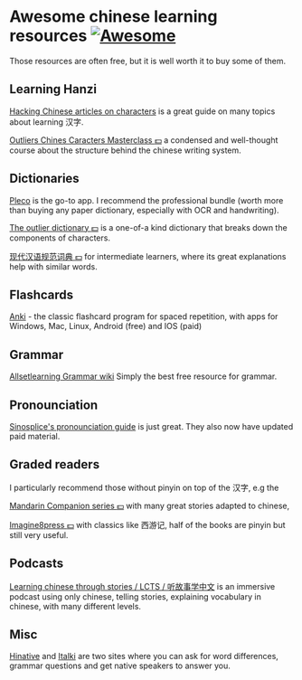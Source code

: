 # Awesome chinese learning resources [![Awesome](https://awesome.re/badge.svg)](https://awesome.re)
Those resources are often free, but it is well worth it to buy some of them.

## Learning Hanzi
[Hacking Chinese articles on characters](https://www.hackingchinese.com/my-best-advice-on-how-to-learn-chinese-characters/) is a great guide on many topics about learning 汉字.

[Outliers Chines Caracters Masterclass :dollar:](https://www.outlier-linguistics.com/collections/chinese/products/how-to-learn-chinese-characters) a condensed and well-thought course about the structure behind the chinese writing system.

## Dictionaries
[Pleco](https://www.pleco.com/) is the go-to app. I recommend the professional bundle (worth more than buying any paper dictionary, especially with OCR and handwriting).

[The outlier dictionary :dollar:](https://www.outlier-linguistics.com/collections/chinese/products/outlier-dictionary-of-chinese-characters) is a one-of-a kind dictionary that breaks down the components of characters.

[现代汉语规范词典 :dollar:](https://store.pleco.com/products.php) for intermediate learners, where its great explanations help with similar words.

## Flashcards
[Anki](https://apps.ankiweb.net/) - the classic flashcard program for spaced repetition,
with apps for Windows, Mac, Linux, Android (free) and IOS (paid)

## Grammar
[Allsetlearning Grammar wiki](https://resources.allsetlearning.com/chinese/grammar/) Simply the best free resource for grammar.

## Pronounciation
[Sinosplice's pronounciation guide](https://www.sinosplice.com/learn-chinese/pronunciation-of-mandarin-chinese/) is just great. They also now have updated paid material.

## Graded readers
I particularly recommend those without pinyin on top of the 汉字, e.g the

[Mandarin Companion series :dollar:](https://mandarincompanion.com/) with many great stories adapted to chinese,

[Imagine8press :dollar:](https://imagin8press.com/) with classics like 西游记, half of the books are pinyin but still very useful.

## Podcasts

[Learning chinese through stories / LCTS / 听故事学中文](https://learningchinesethroughstories.com/) is an immersive podcast using only chinese, telling stories, explaining vocabulary in chinese, with many different levels.

## Misc
[Hinative](https://hinative.com) and [Italki](https://www.italki.com/post/question-103567) are two sites where you can ask for word differences, grammar questions and get native speakers to answer you.
